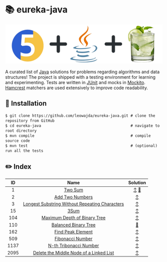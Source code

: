 # :books: eureka-java

![banner](banner.png "eureka-java")

A curated list of [Java](https://www.java.com/en/) solutions for problems regarding algorithms and data structures! The project is shipped with a testing environment for learning and experimenting.
Tests are written in [JUnit](https://junit.org/junit5/) and mocks in [Mockito](https://site.mockito.org/). [Hamcrest](https://hamcrest.org/JavaHamcrest/) matchers are used extensively to improve code readability.

## :pushpin: Installation

```shell
$ git clone https://github.com/leowajda/eureka-java.git # clone the repository from GitHub
$ cd eureka-java                                        # navigate to root directory
$ mvn compile                                           # compile source code
$ mvn test                                              # (optional) run all the tests
```

## :pencil2: Index

|  ID  |                                                                                                   Name                                                                                                    |                                                                                                                                                                                                                                  Solution                                                                                                                                                                                                                                   |
|:----:|:---------------------------------------------------------------------------------------------------------------------------------------------------------------------------------------------------------:|:---------------------------------------------------------------------------------------------------------------------------------------------------------------------------------------------------------------------------------------------------------------------------------------------------------------------------------------------------------------------------------------------------------------------------------------------------------------------------:|
|  1   |                                                                             [Two Sum](https://leetcode.com/problems/two-sum/)                                                                             |                                                                                                                [:arrow_up_down:](https://github.com/leowajda/eureka-java/blob/master/src/main/java/array/iterative/LC_0001.java) [:arrows_counterclockwise:](https://github.com/leowajda/eureka-java/blob/master/src/main/java/array/recursive/LC_0001.java)                                                                                                                |**
|  2   |                                                                     [Add Two Numbers](https://leetcode.com/problems/add-two-numbers/)                                                                     |                                                                                                                                                                       [:arrow_up_down:](https://github.com/leowajda/eureka-java/blob/master/src/main/java/singly_linked_list/iterative/LC_0002.java)                                                                                                                                                                        |
|  3   |                                      [Longest Substring Without Repeating Characters](https://leetcode.com/problems/longest-substring-without-repeating-characters/)                                      |                                                                                                                                                                             [:arrow_up_down:](https://github.com/leowajda/eureka-java/blob/master/src/main/java/string/iterative/LC_0003.java)                                                                                                                                                                              |
|  15  |                                                                                [3Sum](https://leetcode.com/problems/3sum/)                                                                                |                                                                                                                                                                              [:arrow_up_down:](https://github.com/leowajda/eureka-java/blob/master/src/main/java/array/iterative/LC_0015.java)                                                                                                                                                                              |
| 104  |                                                        [Maximum Depth of Binary Tree](https://leetcode.com/problems/maximum-depth-of-binary-tree/)                                                        |                                                                                                                                                                           [:arrow_up_down:](https://github.com/leowajda/eureka-java/blob/master/src/main/java/binary_tree/recursive/LC_0104.java)                                                                                                                                                                           |
| 110  |                                                                [Balanced Binary Tree](https://leetcode.com/problems/balanced-binary-tree/)                                                                |                                                                                                                                                                      [:arrows_counterclockwise:](https://github.com/leowajda/eureka-java/blob/master/src/main/java/binary_tree/recursive/LC_0110.java)                                                                                                                                                                      |
| 162  |                                                                   [Find Peak Element](https://leetcode.com/problems/find-peak-element/)                                                                   |                                                                                                                                                                              [:arrow_up_down:](https://github.com/leowajda/eureka-java/blob/master/src/main/java/array/iterative/LC_0162.java)                                                                                                                                                                              |
| 509  |                                                                    [Fibonacci Number](https://leetcode.com/problems/fibonacci-number/)                                                                    |                                                                                                                                                                              [:arrow_up_down:](https://github.com/leowajda/eureka-java/blob/master/src/main/java/math/iterative/LC_0509.java)                                                                                                                                                                               |
| 1137 |                                                              [N-th Tribonacci Number](https://leetcode.com/problems/n-th-tribonacci-number/)                                                              |                                                                                                                                                                              [:arrow_up_down:](https://github.com/leowajda/eureka-java/blob/master/src/main/java/math/iterative/LC_1137.java)                                                                                                                                                                               |
| 2095 |                                             [Delete the Middle Node of a Linked List](https://leetcode.com/problems/delete-the-middle-node-of-a-linked-list/)                                             |                                                                                                                                                                       [:arrow_up_down:](https://github.com/leowajda/eureka-java/blob/master/src/main/java/singly_linked_list/iterative/LC_2095.java)                                                                                                                                                                        |
